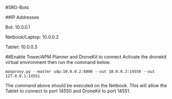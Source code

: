 #SRG-Bots

##IP Addresses

Bot: 10.0.0.1

Netbook/Laptop:  10.0.0.2

Tablet: 10.0.0.3

##Enable Tower/APM Planner and DroneKit to connect
Activate the dronekit virtual environment then run the command below.

`mavproxy.py --master udp:10.0.0.2:6000 --out 10.0.0.3:14550 --out
127.0.0.1:14551`

The command above should be executed on the Netbook. This will allow the Tablet to connect to port 14550 and DroneKit to port 14551.

